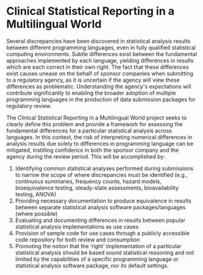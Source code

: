 # Clinical Statistical Reporting in a Multilingual World

Several discrepancies have been discovered in statistical analysis results between different programming languages, even in fully qualified statistical computing environments. Subtle differences exist between the fundamental approaches implemented by each language, yielding differences in results which are each correct in their own right. The fact that these differences exist causes unease on the behalf of sponsor companies when submitting to a regulatory agency, as it is uncertain if the agency will view these differences as problematic. Understanding the agency's expectations will contribute significantly to enabling the broader adoption of multiple programming languages in the production of data submission packages for regulatory review.

The Clinical Statistical Reporting in a Multilingual World project seeks to clearly define this problem and provide a framework for assessing the fundamental differences for a particular statistical analysis across languages. In this context, the risk of interpreting numerical differences in analysis results due solely to differences in programming language can be mitigated, instilling confidence in both the sponsor company and the agency during the review period. This will be accomplished by:

1. Identifying common statistical analyses performed during submissions to narrow the scope of where discrepancies must be identified (e.g., continuous summaries, frequency counts, hazard models, bioequivalence testing, steady-state assessments, bioavailability testing, ANOVA)
2. Providing necessary documentation to produce equivalence in results between separate statistical analysis software packages/languages (where possible)
3. Evaluating and documenting differences in results between popular statistical analysis implementations as use cases
4. Provision of sample code for use cases through a publicly accessible code repository for both review and consumption
5. Promoting the notion that the ‘right’ implementation of a particular statistical analysis should be based sound statistical reasoning and not limited by the capabilities of a specific programming language or statistical analysis software package, nor its default settings. 
